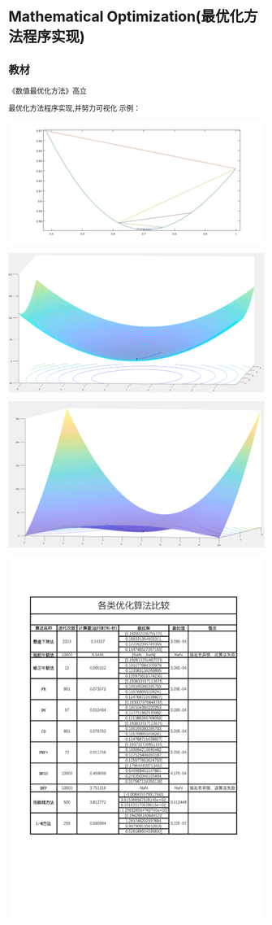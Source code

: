 # Mathematical Optimization(最优化方法程序实现)

## 教材

《数值最优化方法》高立 

最优化方法程序实现,并努力可视化
示例：

![gold优化可视化](01\gold优化可视化.jpg)

![结果2](02\结果2.png)

![结果4](02\结果4.png)

 ![结果](05\结果.png)